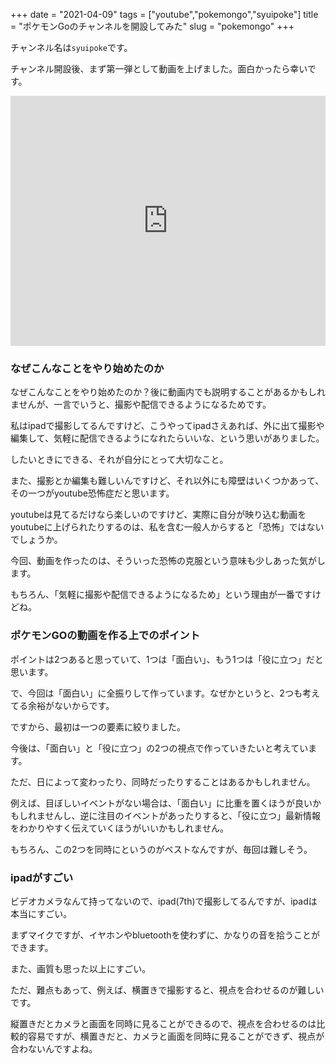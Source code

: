 +++
date = "2021-04-09"
tags = ["youtube","pokemongo","syuipoke"]
title = "ポケモンGoのチャンネルを開設してみた"
slug = "pokemongo"
+++

チャンネル名は`syuipoke`です。

チャンネル開設後、まず第一弾として動画を上げました。面白かったら幸いです。

<iframe width="100%" height="400" src="https://www.youtube.com/embed/YZZCxRMXSFE" frameborder="0" allow="autoplay; encrypted-media" allowfullscreen></iframe>

### なぜこんなことをやり始めたのか

なぜこんなことをやり始めたのか？後に動画内でも説明することがあるかもしれませんが、一言でいうと、撮影や配信できるようになるためです。

私はipadで撮影してるんですけど、こうやってipadさえあれば、外に出て撮影や編集して、気軽に配信できるようになれたらいいな、という思いがありました。

したいときにできる、それが自分にとって大切なこと。

また、撮影とか編集も難しいんですけど、それ以外にも障壁はいくつかあって、その一つがyoutube恐怖症だと思います。

youtubeは見てるだけなら楽しいのですけど、実際に自分が映り込む動画をyoutubeに上げられたりするのは、私を含む一般人からすると「恐怖」ではないでしょうか。

今回、動画を作ったのは、そういった恐怖の克服という意味も少しあった気がします。

もちろん、「気軽に撮影や配信できるようになるため」という理由が一番ですけどね。

### ポケモンGOの動画を作る上でのポイント

ポイントは2つあると思っていて、1つは「面白い」、もう1つは「役に立つ」だと思います。

で、今回は「面白い」に全振りして作っています。なぜかというと、2つも考えてる余裕がないからです。

ですから、最初は一つの要素に絞りました。

今後は、「面白い」と「役に立つ」の2つの視点で作っていきたいと考えています。

ただ、日によって変わったり、同時だったりすることはあるかもしれません。

例えば、目ぼしいイベントがない場合は、「面白い」に比重を置くほうが良いかもしれませんし、逆に注目のイベントがあったりすると、「役に立つ」最新情報をわかりやすく伝えていくほうがいいかもしれません。

もちろん、この2つを同時にというのがベストなんですが、毎回は難しそう。

### ipadがすごい

ビデオカメラなんて持ってないので、ipad(7th)で撮影してるんですが、ipadは本当にすごい。

まずマイクですが、イヤホンやbluetoothを使わずに、かなりの音を拾うことができます。

また、画質も思った以上にすごい。

ただ、難点もあって、例えば、横置きで撮影すると、視点を合わせるのが難しいです。

縦置きだとカメラと画面を同時に見ることができるので、視点を合わせるのは比較的容易ですが、横置きだと、カメラと画面を同時に見ることができず、視点が合わないんですよね。

